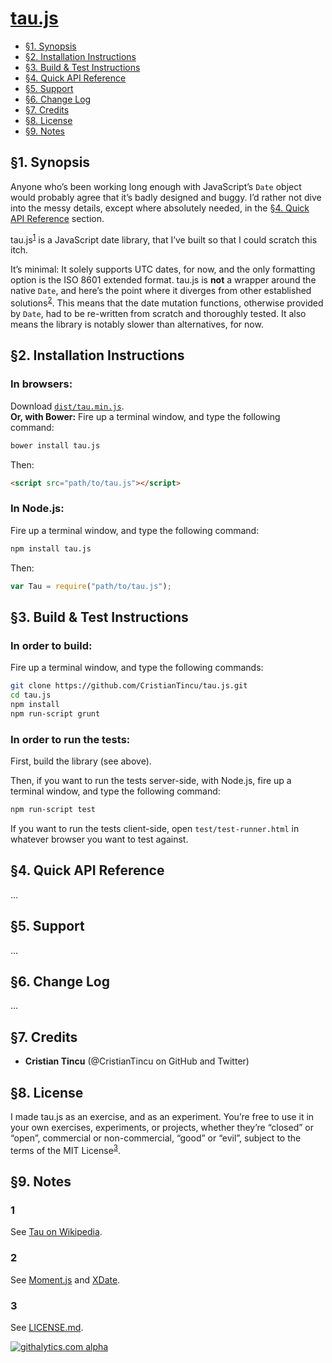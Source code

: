 [tau.js](https://github.com/CristianTincu/tau.js)
===============================================================================

+ [§1. Synopsis](#1-synopsis)
+ [§2. Installation Instructions](#2-installation-instructions)
+ [§3. Build & Test Instructions](#3-build--test-instructions)
+ [§4. Quick API Reference](#4-quick-api-reference)
+ [§5. Support](#5-support)
+ [§6. Change Log](#6-change-log)
+ [§7. Credits](#7-credits)
+ [§8. License](#8-license)
+ [§9. Notes](#9-notes)



§1. Synopsis
-------------------------------------------------------------------------------

Anyone who’s been working long enough with JavaScript’s `Date` object would
probably agree that it’s badly designed and buggy. I’d rather not dive into
the messy details, except where absolutely needed, in the
[§4. Quick API Reference](#4-quick-api-reference) section.

tau.js<sup>[1](#1)</sup> is a JavaScript date library, that I’ve built so that
I could scratch this itch.

It’s minimal: It solely supports UTC dates, for now, and the only formatting
option is the ISO 8601 extended format. tau.js is **not** a wrapper around the
native `Date`, and here’s the point where it diverges from other established
solutions<sup>[2](#2)</sup>. This means that the date mutation functions,
otherwise provided by `Date`, had to be re-written from scratch and thoroughly
tested. It also means the library is notably slower than alternatives, for now.



§2. Installation Instructions
-------------------------------------------------------------------------------

### In browsers:

Download
[`dist/tau.min.js`](https://raw.github.com/CristianTincu/tau.js/master/dist/tau.min.js).<br/>
**Or, with Bower:**
Fire up a terminal window, and type the following command:

```bash
bower install tau.js
```
Then:

```html
<script src="path/to/tau.js"></script>
```

### In Node.js:

Fire up a terminal window, and type the following command:

```bash
npm install tau.js
```
Then:

```javascript
var Tau = require("path/to/tau.js");
```



§3. Build & Test Instructions
-------------------------------------------------------------------------------

### In order to build:

Fire up a terminal window, and type the following commands:

```bash
git clone https://github.com/CristianTincu/tau.js.git
cd tau.js
npm install
npm run-script grunt
```

### In order to run the tests:

First, build the library (see above).

Then, if you want to run the tests server-side, with Node.js, fire up a
terminal window, and type the following command:

```bash
npm run-script test
```

If you want to run the tests client-side, open `test/test-runner.html` in
whatever browser you want to test against.



§4. Quick API Reference
-------------------------------------------------------------------------------

…



§5. Support
-------------------------------------------------------------------------------

…



§6. Change Log
-------------------------------------------------------------------------------

…



§7. Credits
-------------------------------------------------------------------------------

+ **Cristian Tincu** (@CristianTincu on GitHub and Twitter)



§8. License
-------------------------------------------------------------------------------

I made tau.js as an exercise, and as an experiment. You’re free to use it in
your own exercises, experiments, or projects, whether they’re “closed” or
“open”, commercial or non-commercial, “good” or “evil”, subject to the terms of
the MIT License<sup>[3](#3)</sup>.



§9. Notes
-------------------------------------------------------------------------------

### 1

See [Tau on Wikipedia](http://en.wikipedia.org/wiki/Tau).

### 2

See [Moment.js](http://momentjs.com/) and [XDate](http://arshaw.com/xdate/).

### 3

See
[LICENSE.md](https://github.com/CristianTincu/tau.js/blob/master/LICENSE.md).



[![githalytics.com alpha](https://cruel-carlota.pagodabox.com/b99133b870004818d05d096cf9010cbc "githalytics.com")](http://githalytics.com/CristianTincu/tau.js)
